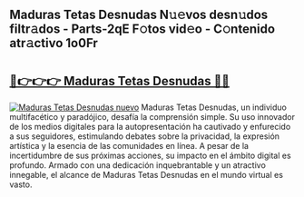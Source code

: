 ## Maduras Tetas Desnudas N𝚞𝚎vos desn𝚞dos filtr𝚊dos - Parts-2qE F𝚘tos vid𝚎o - C𝚘ntenido atr𝚊ctivo 1o0Fr

# <h2><a href="http://mb5jaq.tromn.icu/?c=Maduras+Tetas+Desnudas">🔗👉👉👉 Maduras Tetas Desnudas 🔗🔗</a></h2>

[![Maduras Tetas Desnudas nuevo](https://i.imgur.com/pEAQMta.gif)](http://mb5jaq.tromn.icu/?c=Maduras+Tetas+Desnudas)
Maduras Tetas Desnudas, un individuo multifacético y paradójico, desafía la comprensión simple. Su uso innovador de los medios digitales para la autopresentación ha cautivado y enfurecido a sus seguidores, estimulando debates sobre la privacidad, la expresión artística y la esencia de las comunidades en línea. A pesar de la incertidumbre de sus próximas acciones, su impacto en el ámbito digital es profundo. Armado con una dedicación inquebrantable y un atractivo innegable, el alcance de Maduras Tetas Desnudas en el mundo virtual es vasto.
